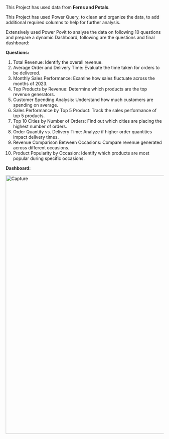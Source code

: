 This Project has used data from **Ferns and Petals**.

This Project has used Power Query, to clean and organize the data, to add additional required columns to help for further analysis.

Extensively used Power Povit to analyse the data on following 10 questions and prepare a dynamic Dashboard, following are the questions and final dashboard:

**Questions:**
 1. Total Revenue: Identify the overall revenue.
 2. Average Order and Delivery Time: Evaluate the time taken for orders to be delivered.
 3. Monthly Sales Performance: Examine how sales fluctuate across the months of 2023.
 4. Top Products by Revenue: Determine which products are the top revenue generators.
 5. Customer Spending Analysis: Understand how much customers are spending on
 average.
 6. Sales Performance by Top 5 Product: Track the sales performance of top 5 products.
 7. Top 10 Cities by Number of Orders: Find out which cities are placing the highest
 number of orders.
 8. Order Quantity vs. Delivery Time: Analyze if higher order quantities impact delivery
 times.
 9. Revenue Comparison Between Occasions: Compare revenue generated across
 different occasions.
 10. Product Popularity by Occasion: Identify which products are most popular during
 specific occasions.

**Dashboard:**

<img width="1860" height="823" alt="Capture" src="https://github.com/user-attachments/assets/2880fc18-3134-471f-a269-9fc2fcd96a48" />
